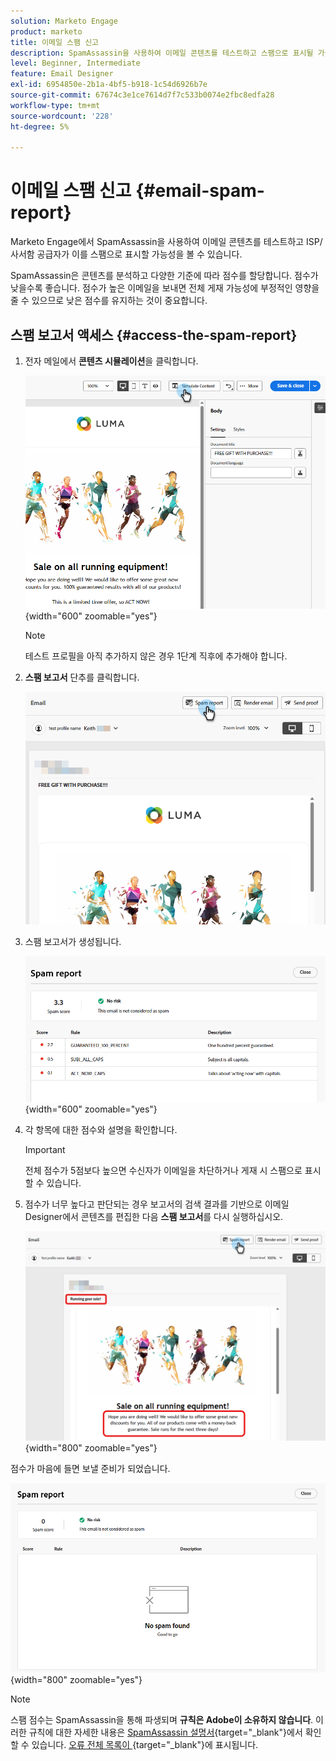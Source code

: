 ```yaml
---
solution: Marketo Engage
product: marketo
title: 이메일 스팸 신고
description: SpamAssassin을 사용하여 이메일 콘텐츠를 테스트하고 스팸으로 표시될 가능성을 확인하는 방법을 알아봅니다.
level: Beginner, Intermediate
feature: Email Designer
exl-id: 6954850e-2b1a-4bf5-b918-1c54d6926b7e
source-git-commit: 67674c3e1ce7614d7f7c533b0074e2fbc8edfa28
workflow-type: tm+mt
source-wordcount: '228'
ht-degree: 5%

---
```


# 이메일 스팸 신고 {#email-spam-report}

Marketo Engage에서 SpamAssassin을 사용하여 이메일 콘텐츠를 테스트하고 ISP/사서함 공급자가 이를 스팸으로 표시할 가능성을 볼 수 있습니다.

SpamAssassin은 콘텐츠를 분석하고 다양한 기준에 따라 점수를 할당합니다. 점수가 낮을수록 좋습니다. 점수가 높은 이메일을 보내면 전체 게재 가능성에 부정적인 영향을 줄 수 있으므로 낮은 점수를 유지하는 것이 중요합니다.

## 스팸 보고서 액세스 {#access-the-spam-report}

1. 전자 메일에서 **콘텐츠 시뮬레이션**&#x200B;을 클릭합니다.

   ![](assets/email-spam-report-1.png){width="600" zoomable="yes"}

   >[!NOTE]
   >
   >테스트 프로필을 아직 추가하지 않은 경우 1단계 직후에 추가해야 합니다.

1. **스팸 보고서** 단추를 클릭합니다.

   ![](assets/email-spam-report-2.png)

1. 스팸 보고서가 생성됩니다.

   ![](assets/email-spam-report-3.png){width="600" zoomable="yes"}

1. 각 항목에 대한 점수와 설명을 확인합니다.

   >[!IMPORTANT]
   >
   >전체 점수가 5점보다 높으면 수신자가 이메일을 차단하거나 게재 시 스팸으로 표시할 수 있습니다.

1. 점수가 너무 높다고 판단되는 경우 보고서의 검색 결과를 기반으로 이메일 Designer에서 콘텐츠를 편집한 다음 **스팸 보고서**&#x200B;를 다시 실행하십시오.

   ![](assets/email-spam-report-4.png){width="800" zoomable="yes"}

점수가 마음에 들면 보낼 준비가 되었습니다.

![](assets/email-spam-report-5.png){width="800" zoomable="yes"}

>[!NOTE]
>
>스팸 점수는 SpamAssassin을 통해 파생되며 **규칙은 Adobe이 소유하지 않습니다**. 이러한 규칙에 대한 자세한 내용은 [SpamAssassin 설명서](https://spamassassin.apache.org/#_blank){target="_blank"}에서 확인할 수 있습니다. [오류 전체 목록이 ](https://spamassassin.apache.org/old/tests_3_0_x.html){target="_blank"}에 표시됩니다.
